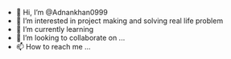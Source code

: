 - 👋 Hi, I’m @Adnankhan0999
- 👀 I’m interested in project making and solving real life problem
- 🌱 I’m currently learning 
- 💞️ I’m looking to collaborate on ...
- 📫 How to reach me ...

<!---
Adnankhan0999/Adnankhan0999 is a ✨ special ✨ repository because its `README.md` (this file) appears on your GitHub profile.
You can click the Preview link to take a look at your changes.
--->
